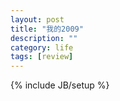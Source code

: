 ```yaml
---
layout: post
title: "我的2009"
description: ""
category: life
tags: [review]
---
```

{% include JB/setup %}
